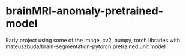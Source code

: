# brainMRI-anomaly-pretrained-model
Early project using some of the image, cv2, numpy, torch libraries with mateuszbuda/brain-segmentation-pytorch pretrained unit model
